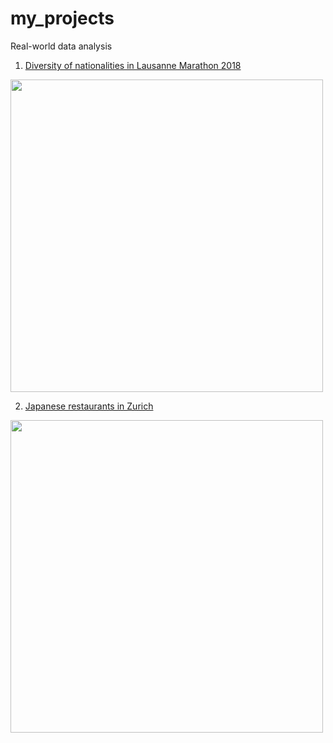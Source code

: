 # my_projects
Real-world data analysis

1. [Diversity of nationalities in Lausanne Marathon 2018](https://github.com/ksonod/my_projects/tree/master/LausanneMarathon)  
<img src="https://i.imgur.com/cOdHOFE.png" width="500px">    


2. [Japanese restaurants in Zurich](https://github.com/ksonod/my_projects/tree/master/JapaneseRestaurant)
<img src="https://i.imgur.com/0WobSrz.png" width="500px"> 

